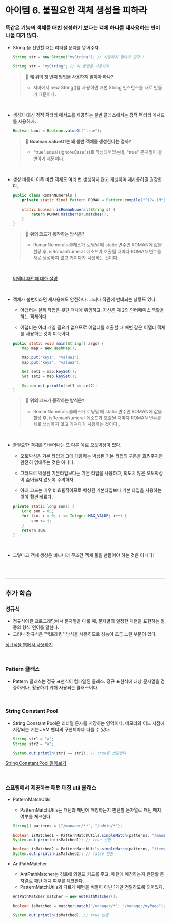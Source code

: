 # 아이템 6. 불필요한 객체 생성을 피하라

### 똑같은 기능의 객체를 매번 생성하기 보다는 객체 하나를 재사용하는 편이 나을 때가 많다.
- String 을 선언할 때는 리터럴 문자를 넣어주자.

    ```java
    String str = new String("myString"); // 사용하지 말아야 한다!!

    String str = "myString"; // 이 방법을 사용하자.
    ```
    > 📌 **왜 위의 첫 번째 방법을 사용하지 말야아 하나?**
    >
    > - 자바에서 new String()을 사용하면 매번 String 인스턴스를 새로 만들기 때문이다.

<br>

- 생성자 대신 정적 팩터리 메서드를 제공하는 불변 클래스에서는 정적 팩터리 메서드를 사용하자.

    ```java
    Boolean bool = Boolean.valueOf("true");
    ```
    > 📌 **Boolean.valueOf는 왜 불변 객체를 생성한다는 걸까?**
    >
    > - "true".equalsIgnoreCase(s)로 작성되어있는데, "true" 문자열이 불변이기 때문이다.

<br>

- 생성 비용이 아주 비싼 객체도 여러 번 생성하지 않고 캐싱하여 재사용하길 권장한다.

    ```java
    public class RomanNumerals {
        private static final Pattern ROMAN = Pattern.compile("^(?=.)M*(C[MD]|D?C{0,3})(X[CL]|L?X{0,3})(I[XV]|V?I{0,3})");

        static boolean isRomanNumeral(String s) {
            return ROMAN.matcher(s).matches();
        }
    }
    ```
    > 📌 **위의 코드가 동작하는 방식은?**
    >
    > - RomanNumerals 클래스가 로딩될 때 static 변수인 ROMAN에 값을 할당 후, isRomanNumeral 메소드가 호출될 때마다 ROMAN 변수를 새로 생성하지 않고 가져다가 사용하는 것이다.

    <br>

    [어댑터 패턴에 대한 설명](https://johngrib.github.io/wiki/pattern/adapter/)

<br>

- 객체가 불변이라면 재사용해도 안전하다. 그러나 직관에 반대되는 상황도 있다.
    - 어댑터는 실제 작업은 뒷단 객체에 위임하고, 자신은 제 2의 인터페이스 역할을 하는 객체이다.

    - 어댑터는 여러 개일 필요가 없으므로 어댑터를 호출할 때 매번 같은 어댑터 객체를 사용하는 것이 이득이다.
    ```java
	public static void main(String[] args) {
		Map map = new HashMap();

		map.put("key1", "value1");
		map.put("key2", "value2");

		Set set1 = map.keySet();
		Set set2 = map.keySet();

		System.out.println(set1 == set2);
	}
    ```
    > 📌 **위의 코드가 동작하는 방식은?**
    >
    > - RomanNumerals 클래스가 로딩될 때 static 변수인 ROMAN에 값을 할당 후, isRomanNumeral 메소드가 호출될 때마다 ROMAN 변수를 새로 생성하지 않고 가져다가 사용하는 것이다.,

<br>

- 불필요한 객체를 만들어내는 또 다른 예로 오토박싱이 있다.
    - 오토박싱은 기본 타입과 그에 대응하는 박싱된 기본 타입의 구분을 흐려주지만 완전히 없애주는 것은 아니다.
    - 그러므로 박싱된 기본타입보다는 기본 타입을 사용하고, 의도치 않은 오토박싱이 숨어들지 않도록 주의하자.

    - 아래 코드는 매우 비효율적이므로 박싱된 기본타입보다 기본 타입을 사용하는 것이 훨씬 빠르다.
    ```java
    private static long sum() {
		Long sum = 0L;
		for (int i = 0; i <= Integer.MAX_VALUE; i++) {
			sum += i;
		}
		return sum;
	}

<br>

- 그렇다고 객체 생성은 비싸니까 무조건 객체 풀을 만들어야 하는 것은 아니다!
<br>

<br>
<hr>

## 추가 학습
### 정규식

- 정규식이란 프로그래밍에서 문자열을 다룰 때, 문자열의 일정한 패턴을 표현하는 일종의 형식 언어를 말한다.
- 그러나 정규식은 "백트래킹" 방식을 사용하므로 성능이 조금 느린 부분이 있다.

[정규식을 웹에서 사용하기](https://regexr.com/)

<br>

### Pattern 클래스

- Pattern 클래스는 정규 표현식이 컴파일된 클래스. 정규 표현식에 대상 문자열을 검증하거나, 활용하기 위해 사용되는 클래스이다. 

<br>

### String Constant Pool

- String Constant Pool은 리터럴 문자를 저장하는 영역이다. 메모리의 어느 지점에 저장되는 지는 JVM 벤더의 구현체마다 다를 수 있다.

    ```java
    String str1 = "a";
    String str2 = "a";

    System.out.println(str1 == str2); // true를 반환한다.
    ```

[String Constant Pool 알아보기](https://stackoverflow.com/questions/4918399/where-does-javas-string-constant-pool-live-the-heap-or-the-stack)

<br>

### 스프링에서 제공하는 패턴 매칭 util 클래스

- PatternMatchUtils
    - PatternMatchUtils는 패턴과 패턴에 매칭하는지 판단할 문자열로 패턴 매치 여부를 체크한다.


    ```java
    String[] patterns = {"/manager/**", "/admin/*"};

    boolean isMatched1 = PatternMatchUtils.simpleMatch(patterns, "/manager/myPage");
    System.out.println(isMatched1); // true 반환

    boolean isMatched2 = PatternMatchUtils.simpleMatch(patterns, "items");
    System.out.println(isMatched2); // false 반환


- AntPathMatcher
    - AntPathMatcher는 경로에 와일드 카드를 주고, 패턴에 매칭하는지 판단할 문자열로 패턴 매치 여부를 체크한다.
    - PatternMatchUtils과 다르게 패턴을 배열이 아닌 1개만 전달하도록 되어있다.

    ```java
    AntPathMatcher matcher = new AntPathMatcher();

    boolean isMatched = matcher.match("/manager/*", "/manager/myPage");

    System.out.println(isMatched); // true 반환
    ```